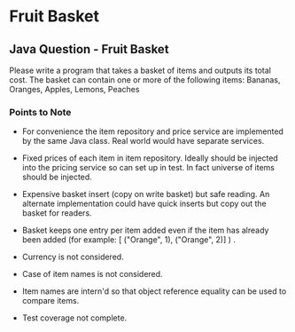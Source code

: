 # Fruit Basket

## Java Question - Fruit Basket

Please write a program that takes a basket of items and outputs its total cost.
The basket can contain one or more of the following items: Bananas, Oranges, Apples, Lemons, Peaches


### Points to Note

- For convenience the item repository and price service are implemented by the same Java class. Real world would have separate services.

- Fixed prices of each item in item repository. Ideally should be injected into the pricing service so can set up in test. In fact universe of items should be injected.

- Expensive basket insert (copy on write basket) but safe reading. An alternate implementation could have quick inserts but copy out the basket for readers.

- Basket keeps one entry per item added even if the item has already been added (for example: [ ("Orange", 1), ("Orange", 2)] ) .

- Currency is not considered.

- Case of item names is not considered.

- Item names are intern'd so that object reference equality can be used to compare items.

- Test coverage not complete. 


